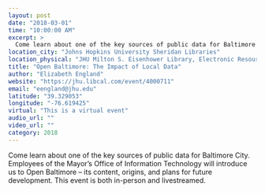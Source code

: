 ```yaml
---
layout: post
date: "2018-03-01"
time: "10:00:00 AM"
excerpt: >
  Come learn about one of the key sources of public data for Baltimore City. Employees of the Mayor’s Office of Information Technology will ...
location_city: "Johns Hopkins University Sheridan Libraries"
location_physical: "JHU Milton S. Eisenhower Library, Electronic Resource Center"
title: "Open Baltimore: The Impact of Local Data"
author: "Elizabeth England"
website: "https://jhu.libcal.com/event/4000711"
email: "eengland@jhu.edu"
latitude: "39.329053"
longitude: "-76.619425"
virtual: "This is a virtual event"
audio_url: ""
video_url: ""
category: 2018
---
```


Come learn about one of the key sources of public data for Baltimore City. Employees of the Mayor’s Office of Information Technology will introduce us to Open Baltimore – its content, origins, and plans for future development. This event is both in-person and livestreamed.
